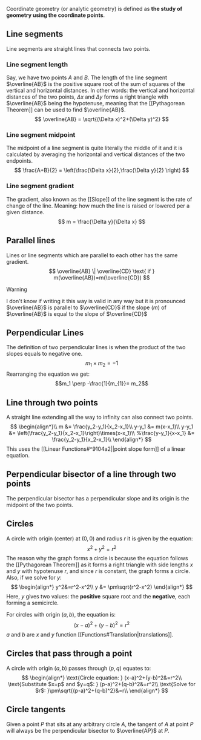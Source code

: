 Coordinate geometry (or analytic geometry) is defined as **the study of geometry using the coordinate points**.
## Line segments
Line segments are straight lines that connects two points. 
### Line segment length
Say, we have two points $A$ and $B$. The length of the line segment $\overline{AB}$ is the positive square root of the sum of squares of the vertical and horizontal distances. In other words: the vertical and horizontal distances of the two points, $\Delta x$ and $\Delta y$ forms a right triangle with $\overline{AB}$ being the hypotenuse, meaning that the [[Pythagorean Theorem]] can be used to find $\overline{AB}$.
$$
\overline{AB} = \sqrt{(\Delta x)^2+(\Delta y)^2}
$$
### Line segment midpoint
The midpoint of a line segment is quite literally the middle of it and it is calculated by averaging the horizontal and vertical distances of the two endpoints.
$$
\frac{A+B}{2} = \left(\frac{\Delta x}{2},\frac{\Delta y}{2} \right)
$$
### Line segment gradient
The gradient, also known as the [[Slope]] of the line segment is the rate of change of the line. Meaning: how much the line is raised or lowered per a given distance. 
$$
m = \frac{\Delta y}{\Delta x}
$$
## Parallel lines
Lines or line segments which are parallel to each other has the same gradient.
$$
\overline{AB} \| \overline{CD} \text{ if } m(\overline{AB})=m(\overline{CD})
$$
> [!warning]
> I don't know if writing it this way is valid in any way but it is pronounced $\overline{AB}$ is parallel to $\overline{CD}$ if the slope ($m$) of $\overline{AB}$ is equal to the slope of $\overline{CD}$
## Perpendicular Lines
The definition of two perpendicular lines is when the product of the two slopes equals to negative one.
$$
m_1\times m_2=-1
$$
Rearranging the equation we get:
$$m_1 \perp -\frac{1}{m_{1}}= m_2$$
## Line through two points
A straight line extending all the way to infinity can also connect two points. 
$$
\begin{align*}\\
m &= \frac{y_2-y_1}{x_2-x_1}\\
y-y_1 &= m(x-x_1)\\
y-y_1 &= \left(\frac{y_2-y_1}{x_2-x_1}\right)\times(x-x_1)\\
%\frac{y-y_1}{x-x_1} &= \frac{y_2-y_1}{x_2-x_1}\\
\end{align*}
$$
This uses the [[Linear Functions#^9104a2||point slope form]] of a linear equation.
## Perpendicular bisector of a line through two points
The perpendicular bisector has a perpendicular slope and its origin is the midpoint of the two points.
## Circles
A circle with origin (center) at $(0,0)$ and radius $r$ it is given by the equation:
$$
x^2+y^2=r^2
$$
The reason why the graph forms a circle is because the equation follows the [[Pythagorean Theorem]] as it forms a right triangle with side lengths $x$ and $y$ with hypotenuse $r$, and since $r$ is constant, the graph forms a circle. Also, if we solve for $y$:
$$
\begin{align*}
y^2&=r^2-x^2\\
y &= \pm\sqrt{r^2-x^2}
\end{align*}
$$
Here, $y$ gives two values: the **positive** square root and the **negative**, each forming a semicircle.

For circles with origin $(a,b)$, the equation is:
$$
(x-a)^2+(y-b)^2=r^2
$$
$a$ and $b$ are $x$ and $y$ function [[Functions#Translation|translations]]. 
## Circles that pass through a point
A circle with origin $(a,b)$ passes through $(p,q)$ equates to:
$$
\begin{align*}
\text{Circle equation: } (x-a)^2+(y-b)^2&=r^2\\
\text{Substitute $x=p$ and $y=q$: } (p-a)^2+(q-b)^2&=r^2\\
\text{Solve for $r$: }\pm\sqrt{(p-a)^2+(q-b)^2}&=r\\
\end{align*}
$$
## Circle tangents
Given a point $P$ that sits at any arbitrary circle $A$, the tangent of $A$ at point $P$ will always be the perpendicular bisector to $\overline{AP}$ at $P$. 